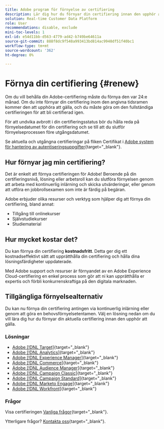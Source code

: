 ```yaml
---
title: Adobe program för förnyelse av certifiering
description: Lär dig hur du förnyar din certifiering innan den upphör att gälla.
solution: Real-time Customer Data Platform
role: User
recommendations: disable, exclude
mini-toc-levels: 1
exl-id: e54d11bb-d563-4779-ad42-b749be64611a
source-git-commit: 888f8dc9f548a993413bd814ac9940df51f40bc1
workflow-type: tm+mt
source-wordcount: '362'
ht-degree: 0%

---
```


# Förnya din certifiering {#renew}

Om du vill behålla din Adobe-certifiering måste du förnya den var 24:e månad. Om du inte förnyar din certifiering inom den angivna tidsramen kommer den att upphöra att gälla, och du måste göra om den fullständiga certifieringen för att bli certifierad igen.

För att undvika avbrott i din certifieringsstatus bör du hålla reda på förnyelsedatumet för din certifiering och se till att du slutför förnyelseprocessen före utgångsdatumet.

Se aktuella och utgångna certifieringar på fliken Certifikat i [Adobe system för hantering av autentiseringsuppgifter](https://www.certmetrics.com/adobe/candidate/cert_summary.aspx){target="_blank"}.

## Hur förnyar jag min certifiering?

Det är enkelt att förnya certifieringen för Adobe! Beroende på din certifieringsnivå, lösning eller arbetsroll kan du slutföra förnyelsen genom att arbeta med kontinuerlig inlärning och skicka utvärderingar, eller genom att utföra en jobbrollsexamen som inte är färdig på begäran.

Adobe erbjuder olika resurser och verktyg som hjälper dig att förnya din certifiering, bland annat:

* Tillgång till onlinekurser
* Självstudiekurser
* Studiematerial

## Hur mycket kostar det?

Du kan förnya din certifiering **kostnadsfritt**. Detta ger dig ett kostnadseffektivt sätt att upprätthålla din certifiering och hålla dina lösningsfärdigheter uppdaterade.

Med Adobe support och resurser är förnyandet av en Adobe Experience Cloud-certifiering en enkel process som gör att ni kan upprätthålla er expertis och förbli konkurrenskraftiga på den digitala marknaden.

## Tillgängliga förnyelsealternativ

Du kan nu förnya din certifiering antingen via kontinuerlig inlärning eller genom att göra en behovsförnyelsetentamen. Välj en lösning nedan om du vill lära dig hur du förnyar din aktuella certifiering innan den upphör att gälla.

### Lösningar

* [Adobe [!DNL Target]](https://experienceleague.adobe.com/docs/certification/certification/technical-certifications/at/at-renew.html){target="_blank"}
* [Adobe [!DNL Analytics]](https://experienceleague.adobe.com/docs/certification/certification/technical-certifications/aa/aa-renew.html){target="_blank"}
* [Adobe [!DNL Experience Manager]](https://experienceleague.adobe.com/docs/certification/certification/technical-certifications/aem/aem-renew.html){target="_blank"}
* [Adobe [!DNL Commerce]](https://experienceleague.adobe.com/docs/certification/certification/technical-certifications/ac/ac-renew.html){target="_blank"}
* [Adobe [!DNL Audience Manager]](https://experienceleague.adobe.com/docs/certification/certification/technical-certifications/aam/aam-renew.html){target="_blank"}
* [Adobe [!DNL Campaign Classic]](https://experienceleague.adobe.com/docs/certification/certification/technical-certifications/acc/acc-renew.html){target="_blank"}
* [Adobe [!DNL Campaign Standard]](https://experienceleague.adobe.com/docs/certification/certification/technical-certifications/acs/acs-renew.html){target="_blank"}
* [Adobe [!DNL Marketo Engage]](https://experienceleague.adobe.com/docs/certification/certification/technical-certifications/ame/ame-renew.html){target="_blank"}
* [Adobe [!DNL Workfront]](https://experienceleague.adobe.com/docs/certification/program/technical-certifications/aw/aw-renew.html){target="_blank"}

### Frågor

Visa certifieringen [Vanliga frågor](https://experienceleague.adobe.com/docs/certification/certification/faq.html){target="_blank"}.

Ytterligare frågor? [Kontakta oss](mailto:certif@adobe.com){target="_blank"}.
